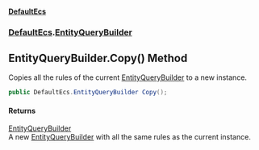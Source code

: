 #### [DefaultEcs](DefaultEcs.md 'DefaultEcs')
### [DefaultEcs](DefaultEcs.md#DefaultEcs 'DefaultEcs').[EntityQueryBuilder](EntityQueryBuilder.md 'DefaultEcs.EntityQueryBuilder')

## EntityQueryBuilder.Copy() Method

Copies all the rules of the current [EntityQueryBuilder](EntityQueryBuilder.md 'DefaultEcs.EntityQueryBuilder') to a new instance.

```csharp
public DefaultEcs.EntityQueryBuilder Copy();
```

#### Returns
[EntityQueryBuilder](EntityQueryBuilder.md 'DefaultEcs.EntityQueryBuilder')  
A new [EntityQueryBuilder](EntityQueryBuilder.md 'DefaultEcs.EntityQueryBuilder') with all the same rules as the current instance.
